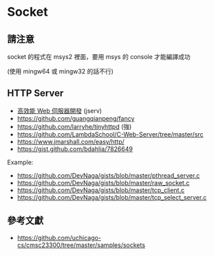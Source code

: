 # Socket

## 請注意

socket 的程式在 msys2 裡面，要用 msys 的 console 才能編譯成功

(使用 mingw64 或 mingw32 的話不行)

## HTTP Server

* [高效能 Web 伺服器開發](https://hackmd.io/@sysprog/fast-web-server) (jserv)
* https://github.com/guangqianpeng/fancy
* https://github.com/larryhe/tinyhttpd (強)
* https://github.com/LambdaSchool/C-Web-Server/tree/master/src
* https://www.jmarshall.com/easy/http/
* https://gist.github.com/bdahlia/7826649

Example:

* https://github.com/DevNaga/gists/blob/master/pthread_server.c
* https://github.com/DevNaga/gists/blob/master/raw_socket.c
* https://github.com/DevNaga/gists/blob/master/tcp_client.c
* https://github.com/DevNaga/gists/blob/master/tcp_select_server.c

## 參考文獻

* https://github.com/uchicago-cs/cmsc23300/tree/master/samples/sockets